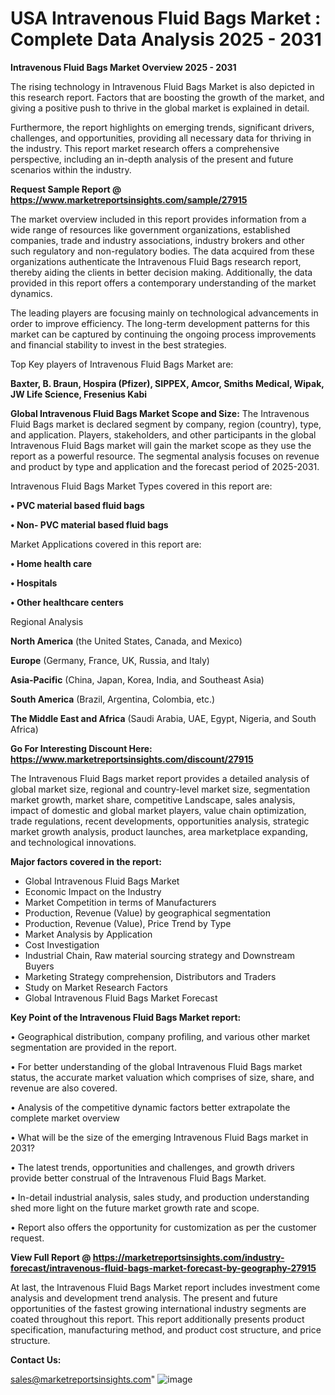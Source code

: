# USA Intravenous Fluid Bags Market : Complete Data Analysis 2025 - 2031

<Strong> Intravenous Fluid Bags Market Overview 2025 - 2031</strong>

The rising technology in Intravenous Fluid Bags Market is also depicted in this research report. Factors that are boosting the growth of the market, and giving a positive push to thrive in the global market is explained in detail.

Furthermore, the report highlights on emerging trends, significant drivers, challenges, and opportunities, providing all necessary data for thriving in the industry. This report market research offers a comprehensive perspective, including an in-depth analysis of the present and future scenarios within the industry.

<strong>Request Sample Report @ <a href=https://www.marketreportsinsights.com/sample/27915>https://www.marketreportsinsights.com/sample/27915</a></strong>

The market overview included in this report provides information from a wide range of resources like government organizations, established companies, trade and industry associations, industry brokers and other such regulatory and non-regulatory bodies. The data acquired from these organizations authenticate the Intravenous Fluid Bags research report, thereby aiding the clients in better decision making. Additionally, the data provided in this report offers a contemporary understanding of the market dynamics.

The leading players are focusing mainly on technological advancements in order to improve efficiency. The long-term development patterns for this market can be captured by continuing the ongoing process improvements and financial stability to invest in the best strategies.

Top Key players of Intravenous Fluid Bags Market are:

<strong>Baxter, B. Braun, Hospira (Pfizer), SIPPEX, Amcor, Smiths Medical, Wipak, JW Life Science, Fresenius Kabi</strong>

<strong><b>Global Intravenous Fluid Bags Market Scope and Size:</b></strong>
The Intravenous Fluid Bags market is declared segment by company, region (country), type, and application. Players, stakeholders, and other participants in the global Intravenous Fluid Bags market will gain the market scope as they use the report as a powerful resource. The segmental analysis focuses on revenue and product by type and application and the forecast period of 2025-2031.

Intravenous Fluid Bags Market Types covered in this report are:

<strong>• PVC material based fluid bags

• Non- PVC material based fluid bags</strong>

Market Applications covered in this report are:

<strong>• Home health care

• Hospitals

• Other healthcare centers</strong> 

Regional Analysis

<strong>North America</strong> (the United States, Canada, and Mexico)

<strong>Europe</strong> (Germany, France, UK, Russia, and Italy)

<strong>Asia-Pacific</strong> (China, Japan, Korea, India, and Southeast Asia)

<strong>South America</strong> (Brazil, Argentina, Colombia, etc.)

<strong>The Middle East and Africa</strong> (Saudi Arabia, UAE, Egypt, Nigeria, and South Africa)

<strong>Go For Interesting Discount Here: <a href=https://www.marketreportsinsights.com/discount/27915>https://www.marketreportsinsights.com/discount/27915</a></strong>

The Intravenous Fluid Bags market report provides a detailed analysis of global market size, regional and country-level market size, segmentation market growth, market share, competitive Landscape, sales analysis, impact of domestic and global market players, value chain optimization, trade regulations, recent developments, opportunities analysis, strategic market growth analysis, product launches, area marketplace expanding, and technological innovations.

<strong><b>Major factors covered in the report:</b></strong>
<ul>
  <li>Global Intravenous Fluid Bags Market </li>
  <li>Economic Impact on the Industry</li>
  <li>Market Competition in terms of Manufacturers</li>
  <li>Production, Revenue (Value) by geographical segmentation</li>
  <li>Production, Revenue (Value), Price Trend by Type</li>
  <li>Market Analysis by Application</li>
  <li>Cost Investigation</li>
  <li>Industrial Chain, Raw material sourcing strategy and Downstream Buyers</li>
  <li>Marketing Strategy comprehension, Distributors and Traders</li>
  <li>Study on Market Research Factors</li>
  <li>Global Intravenous Fluid Bags Market Forecast</li>
</ul>

<strong><b>Key Point of the Intravenous Fluid Bags Market report:</b></strong>

• Geographical distribution, company profiling, and various other market segmentation are provided in the report.

• For better understanding of the global Intravenous Fluid Bags market status, the accurate market valuation which comprises of size, share, and revenue are also covered.

• Analysis of the competitive dynamic factors better extrapolate the complete market overview

• What will be the size of the emerging Intravenous Fluid Bags market in 2031?

• The latest trends, opportunities and challenges, and growth drivers provide better construal of the Intravenous Fluid Bags Market.

• In-detail industrial analysis, sales study, and production understanding shed more light on the future market growth rate and scope.

• Report also offers the opportunity for customization as per the customer request.

<strong><b>View Full Report @ <a href=https://marketreportsinsights.com/industry-forecast/intravenous-fluid-bags-market-forecast-by-geography-27915>https://marketreportsinsights.com/industry-forecast/intravenous-fluid-bags-market-forecast-by-geography-27915</a></b></strong>


At last, the Intravenous Fluid Bags Market report includes investment come analysis and development trend analysis. The present and future opportunities of the fastest growing international industry segments are coated throughout this report. This report additionally presents product specification, manufacturing method, and product cost structure, and price structure.

<strong>Contact Us:</strong>

sales@marketreportsinsights.com"
![image](https://github.com/user-attachments/assets/3d351c81-b341-40da-8ac7-3d4f8fbd3c13)
